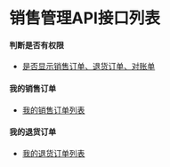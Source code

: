# 销售管理API接口列表

#### 判断是否有权限
 - [是否显示销售订单、退货订单、对账单](is_access_sale_list)

#### 我的销售订单
 - [我的销售订单列表](mysalelist)

#### 我的退货订单
 - [我的退货订单列表](mysalethList)
